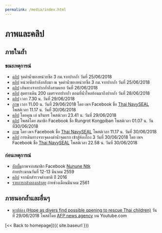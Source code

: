 ```yaml
---
permalink: /media/index.html
---
```


# ภาพและคลิป

## ภายในถ้ำ

### ขณะเหตุการณ์

- [คลิป](https://www.facebook.com/bermwiangchai/videos/1794461507282791/) จุดดำน้ำของหน่วยซีล 3 กม.จากปากถ้ำ วันที่ 25/06/2018
- [คลิป](https://www.facebook.com/bermwiangchai/videos/1794783857250556/) หน่วยซีลกำลังกลับมา ณ จุดดำน้ำของหน่วยซีล 3 กม.จากปากถ้ำ วันที่ 25/06/2018
- [คลิป](https://www.facebook.com/bermwiangchai/videos/1795676723827936/) เส้นทางจากปากถ้ำถึงสามแยก วันที่ 26/06/2018
- [คลิป](https://www.facebook.com/memoriesatp/videos/1897065600360486/) สุดทางเดิน 200 เมตรจากปากถ้ำ ตอนที่น้ำไหลย้อนมาถึงปากถ้ำ วันที่ 28/06/2018
- [คลิป](https://www.instagram.com/p/BkmtXF7gw-0/) เวลา 7.30 น. วันที่ 29/06/2018
- [ภาพ](https://www.facebook.com/ThaiSEAL/posts/1625449670911759) เวลา 11.00 น. วันที่ 29/06/2018 โดย เพจ Facebook ชื่อ [Thai NavySEAL](https://www.facebook.com/ThaiSEAL) โพสต์เวลา 11.17 น. วันที่ 30/06/2018
- [คลิป](https://www.facebook.com/narinthorn.nabangchang.1/posts/2092346527690929) โดยคุณ เอ๋ นรินทร โพสต์เวลา 23.41 น. วันที่ 29/06/2018
- [คลิป](https://www.facebook.com/story.php?story_fbid=1709788372467959&id=100003104390618) โพสต์โดย สมาชิก Facebook ชื่อ Rungrot Kongpiban โพสต์เวลา 01.07 น. วันที่30/06/2018
- [ภาพ](https://www.facebook.com/ThaiSEAL/posts/1626859727437420) โดย เพจ Facebook ชื่อ [Thai NavySEAL](https://www.facebook.com/ThaiSEAL) โพสต์เวลา 11.17 น. วันที่ 30/06/2018
- [คลิป](https://www.facebook.com/ThaiSEAL/videos/1627620770694649/) การเดินทางจากจุดลงดำน้ำจุดแรก เข้าสู่ห้องโถง 3 วันที่ 30/06/2018 โดย เพจ Facebook ชื่อ [Thai NavySEAL](https://www.facebook.com/ThaiSEAL) โพสต์เวลา 22.58 น. วันที่ 30/06/2018

### ก่อนเหตุการณ์

- [อัลบั้ม](https://www.facebook.com/media/set/?set=a.10214783429332994&type=3)ภาพจากสมาชิก Facebook [Nunune Ntk](https://www.facebook.com/nununntk/)  
  ถ่ายประมาณวันที่ 12-13 มีนาคม 2559
- [คลิป](https://www.youtube.com/watch?&v=hKN9YHTTCCQ) จากนักสำรวจต่างชาติ ปี 2016
- [รายการกล้าลองกล้าลุย](https://www.youtube.com/watch?v=awsJRzJXX6M) ถ่ายช่วงเดือนมีนาคม 2561

## ภายนอกถ้ำและอื่นๆ

- [หาปล่อง (Hope as divers find possible opening to rescue Thai children)](https://www.youtube.com/watch?v=s93YFaNtsNM) วันที่ 29/06/2018 โพสต์โดย [AFP news agency](https://www.youtube.com/channel/UC86dbj-lbDks_hZ5gRKL49Q) บน Youtube.com

[<< Back to homepage]({{ site.baseurl }})
